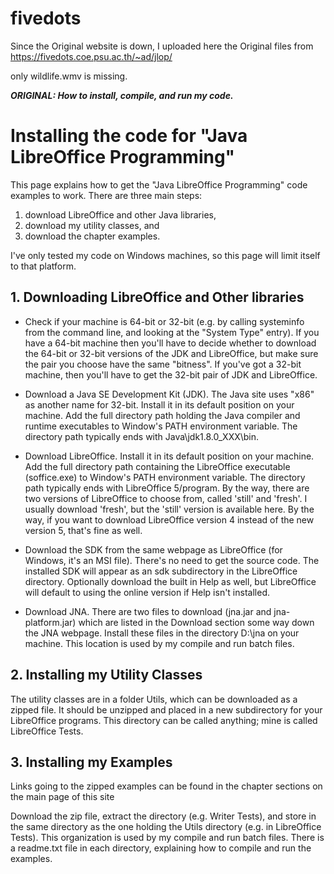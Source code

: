 # fivedots
Since the Original website is down, I uploaded here the Original files from https://fivedots.coe.psu.ac.th/~ad/jlop/

only wildlife.wmv is missing.

**_ORIGINAL: How to install, compile, and run my code._**

# Installing the code for "Java LibreOffice Programming"

 

This page explains how to get the "Java LibreOffice Programming" code examples to work. There are three main steps:

1. download LibreOffice and other Java libraries,
2. download my utility classes, and
3. download the chapter examples.

I've only tested my code on Windows machines, so this page will limit itself to that platform.

## 1. Downloading LibreOffice and Other libraries

+ Check if your machine is 64-bit or 32-bit (e.g. by calling systeminfo from the command line, and looking at the "System Type" entry). If you have a 64-bit machine then you'll have to decide whether to download the 64-bit or 32-bit versions of the JDK and LibreOffice, but make sure the pair you choose have the same "bitness". If you've got a 32-bit machine, then you'll have to get the 32-bit pair of JDK and LibreOffice.

+ Download a Java SE Development Kit (JDK). The Java site uses "x86" as another name for 32-bit. Install it in its default position on your machine. Add the full directory path holding the Java compiler and runtime executables to Window's PATH environment variable. The directory path typically ends with Java\jdk1.8.0_XXX\bin.

+ Download LibreOffice. Install it in its default position on your machine. Add the full directory path containing the LibreOffice executable (soffice.exe) to Window's PATH environment variable. The directory path typically ends with LibreOffice 5/program.
  By the way, there are two versions of LibreOffice to choose from, called 'still' and 'fresh'. I usually download 'fresh', but the 'still' version is available here. By the way, if you want to download LibreOffice version 4 instead of the new version 5, that's fine as well.

+ Download the SDK from the same webpage as LibreOffice (for Windows, it's an MSI file). There's no need to get the source code. The installed SDK will appear as an sdk subdirectory in the LibreOffice directory. Optionally download the built in Help as well, but LibreOffice will default to using the online version if Help isn't installed.

+ Download JNA. There are two files to download (jna.jar and jna-platform.jar) which are listed in the Download section some way down the JNA webpage. Install these files in the directory D:\jna on your machine. This location is used by my compile and run batch files.


## 2. Installing my Utility Classes

The utility classes are in a folder Utils, which can be downloaded as a zipped file. It should be unzipped and placed in a new subdirectory for your LibreOffice programs. This directory can be called anything; mine is called LibreOffice Tests.

## 3. Installing my Examples

Links going to the zipped examples can be found in the chapter sections on the main page of this site

Download the zip file, extract the directory (e.g. Writer Tests), and store in the same directory as the one holding the Utils directory (e.g. in LibreOffice Tests). This organization is used by my compile and run batch files. There is a readme.txt file in each directory, explaining how to compile and run the examples.
